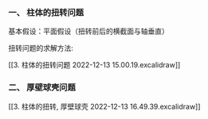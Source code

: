 ### 一、 柱体的扭转问题

基本假设：平面假设（扭转前后的横截面与轴垂直）

扭转问题的求解方法: 

[[3. 柱体的扭转问题 2022-12-13 15.00.19.excalidraw]]

### 二、 厚壁球壳问题

[[3. 柱体的扭转, 厚壁球壳 2022-12-13 16.49.39.excalidraw]]

